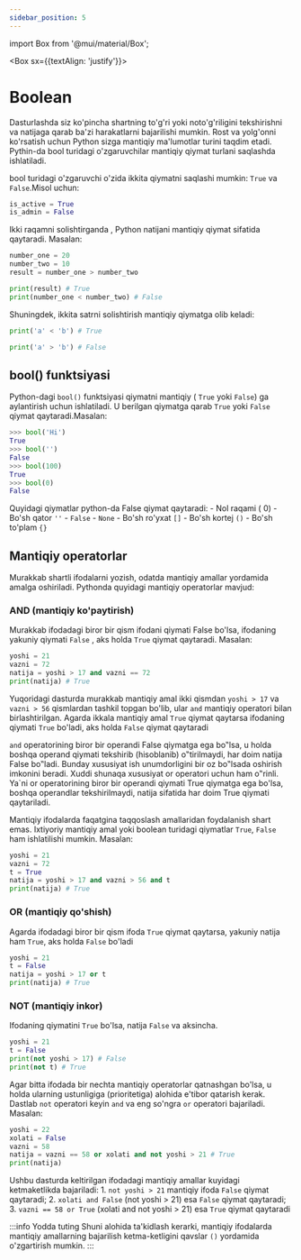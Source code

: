 ```yaml
---
sidebar_position: 5
---
```


import Box from '@mui/material/Box';

<Box sx={{textAlign: 'justify'}}>

# Boolean
Dasturlashda siz ko'pincha shartning to'g'ri yoki noto'g'riligini tekshirishni va natijaga qarab ba'zi harakatlarni bajarilishi mumkin.
Rost va yolg'onni ko'rsatish uchun Python sizga mantiqiy ma'lumotlar turini taqdim etadi. Pythin-da bool turidagi o'zgaruvchilar mantiqiy
qiymat turlani saqlashda ishlatiladi.

bool turidagi o'zgaruvchi o'zida ikkita qiymatni saqlashi mumkin: `True` va `False`.Misol uchun:
```python
is_active = True
is_admin = False
```

Ikki raqamni solishtirganda , Python natijani mantiqiy qiymat sifatida qaytaradi. Masalan:
```python
number_one = 20
number_two = 10
result = number_one > number_two

print(result) # True
print(number_one < number_two) # False
```

Shuningdek, ikkita satrni solishtirish mantiqiy qiymatga olib keladi:
```python
print('a' < 'b') # True

print('a' > 'b') # False
```

## bool() funktsiyasi
Python-dagi `bool()` funktsiyasi qiymatni mantiqiy ( `True` yoki `False`) ga aylantirish uchun ishlatiladi. 
U berilgan qiymatga qarab `True` yoki `False` qiymat qaytaradi.Masalan:
```python
>>> bool('Hi')
True
>>> bool('')
False
>>> bool(100)
True
>>> bool(0)
False
```

Quyidagi qiymatlar python-da False qiymat qaytaradi:
    - Nol raqami ( 0)
    - Bo'sh qator `''`
    - `False`
    - `None`
    - Bo'sh ro'yxat `[]`
    - Bo'sh kortej `()`
    - Bo'sh to'plam `{}`
## Mantiqiy operatorlar
Murakkab shartli ifodalarni yozish, odatda mantiqiy amallar yordamida
amalga oshiriladi. Pythonda quyidagi mantiqiy operatorlar mavjud:  
### AND (mantiqiy ko'paytirish)
Murakkab ifodadagi biror bir qism ifodani
qiymati False bo'lsa, ifodaning yakuniy qiymati `False` , aks holda `True` qiymat
qaytaradi. Masalan:
```python
yoshi = 21
vazni = 72
natija = yoshi > 17 and vazni == 72
print(natija) # True
```

Yuqoridagi dasturda murakkab mantiqiy amal ikki qismdan `yoshi > 17` va
`vazni > 56` qismlardan tashkil topgan bo'lib, ular `and` mantiqiy operatori bilan
birlashtirilgan. Agarda ikkala mantiqiy amal `True` qiymat qaytarsa ifodaning
qiymati `True` bo'ladi, aks holda `False` qiymat qaytaradi

`and` operatorining biror bir operandi False qiymatga ega bo‟lsa, u holda
boshqa operand qiymati tekshirib (hisoblanib) o‟tirilmaydi, har doim natija False
bo‟ladi. Bunday xususiyat ish unumdorligini bir oz bo‟lsada oshirish imkonini
beradi. Xuddi shunaqa xususiyat or operatori uchun ham o‟rinli. Ya`ni or
operatorining biror bir operandi qiymati True qiymatga ega bo'lsa, boshqa
operandlar tekshirilmaydi, natija sifatida har doim True qiymati qaytariladi.

Mantiqiy ifodalarda faqatgina taqqoslash amallaridan foydalanish shart emas.
Ixtiyoriy mantiqiy amal yoki boolean turidagi qiymatlar `True`, `False` ham
ishlatilishi mumkin. Masalan:
```python
yoshi = 21
vazni = 72
t = True
natija = yoshi > 17 and vazni > 56 and t
print(natija) # True
```
### OR (mantiqiy qo'shish)
Agarda ifodadagi biror bir qism ifoda `True` qiymat
qaytarsa, yakuniy natija ham `True`, aks holda `False` bo'ladi
```python
yoshi = 21
t = False
natija = yoshi > 17 or t
print(natija) # True
```

### NOT (mantiqiy inkor)
Ifodaning qiymatini `True` bo'lsa, natija `False` va
aksincha.
```python
yoshi = 21
t = False
print(not yoshi > 17) # False
print(not t) # True
```

Agar bitta ifodada bir nechta mantiqiy operatorlar qatnashgan bo'lsa, u holda
ularning ustunligiga (prioritetiga) alohida e'tibor qatarish kerak. Dastlab `not`
operatori keyin `and` va eng so'ngra `or` operatori bajariladi. Masalan:
```python
yoshi = 22
xolati = False
vazni = 58
natija = vazni == 58 or xolati and not yoshi > 21 # True
print(natija)
```
Ushbu dasturda keltirilgan ifodadagi mantiqiy amallar kuyidagi ketmaketlikda bajariladi:
    1. `not yoshi > 21` mantiqiy ifoda `False` qiymat qaytaradi;
    2. `xolati and False` (not yoshi > 21) esa `False` qiymat qaytaradi;
    3. `vazni == 58 or True` (xolati and not yoshi > 21) esa `True` qiymat qaytaradi

:::info Yodda tuting
Shuni alohida ta'kidlash kerarki, mantiqiy ifodalarda mantiqiy amallarning
bajarilish ketma-ketligini qavslar `()` yordamida o'zgartirish mumkin.
:::
</Box>